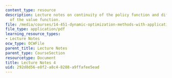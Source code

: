 ```yaml
---
content_type: resource
description: Lecture notes on continuity of the policy function and differentiability
  of the value function.
file: /media/courses/14-451-dynamic-optimization-methods-with-applications-fall-2009/292d8d56e8f2a8c48288a9ffafee5ead_MIT14_451F09_lec04.pdf
file_type: application/pdf
learning_resource_types:
- Lecture Notes
ocw_type: OCWFile
parent_title: Lecture Notes
parent_type: CourseSection
resourcetype: Document
title: Lecture Notes 4
uid: 292d8d56-e8f2-a8c4-8288-a9ffafee5ead
---
```

